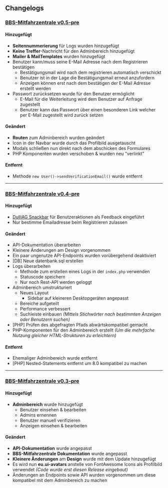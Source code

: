 ## Changelogs

### [BBS-Mitfahrzentrale v0.5-pre](https://github.com/tklein1801/BBS-Mitfahrzentrale/releases/tag/v0.5-pre)

#### Hinzugefügt

- **Seitennummerierung** für Logs wurden hinzugefügt
- **Keine Treffer**-Nachricht für den Adminbereich hinzugefügt
- **Mailer & MailTemplates** wurden hinzugefügt
- Benutzer kann/muss seine E-Mail Adresse nach dem Registrieren bestätigen
  - Bestätigungsmail wird nach dem registrieren automatisch verschickt
  - Benutzer ist in der Lage die Bestätigungsmail erneut anzufordern
  - Anzeigen können erst nach dem bestätigen der E-Mail Adresse erstellt werden
- Passwort zurücksetzen wurde für den Benutzer ermöglicht
  - E-Mail für die Weiterleitung wird dem Benutzer auf Anfrage zugestellt
  - Benutzer kann das Passwort über einen besonderen Link welcher per E-Mail zugestellt wird zurück setzen

#### Geändert

- **Routen** zum Adminbereich wurden geändert
- Icon in der Navbar wurde durch das Profilbild ausgetauscht
- Modals schließen nun direkt nach dem abschicken des Formulares
- PHP Komponenten wurden verschoben & wurden neu "verlinkt"

#### Entfernt

- Methode `new User()->sendVerificationEmail()` wurde entfernt

---

### [BBS-Mitfahrzentrale v0.4-pre](https://github.com/tklein1801/BBS-Mitfahrzentrale/releases/tag/v0.4-pre)

#### Hinzugefügt

- [DulliAG Snackbar](https://github.com/DulliAG/Snackbar) für Benutzeraktionen als Feedback eingeführt
- Nur bestimme Emailadresse beim Registrieren zulassen

#### Geändert

- API-Dokumentation überarbeiten
- Kleinere Änderungen am Design vorgenommen
- Ein paar ungenutze API-Endpoints wurden vorübergehend deaktiviert
- [DB] Neue datenbank.sql erstellen
- Logs überarbeiten
  - Methode zum erstellen eines Logs in der `index.php` verwenden
  - Statuscode speichern
  - Nur noch Rest-API werden geloggt
- Adminbereich umstrukturiert
  - Neues Layout
    - Sidebar auf kleineren Desktopgeräten angepasst
  - Bereiche aufgeteilt
  - Performance verbessert
  - Suchleiste einbauen _(Mittels Stichwörter nach bestimmten Anzeigen oder Benutzern suchen)_
- [PHP] Prüfen des abgefragten Pfads abwärtskompatibel gemacht
- PHP-Komponenten für den Adminbereich erstellt _(Um die mehrfache Nutzung gleicher HTML-Strukturen zu erleichtern)_

#### Entfernt

- Ehemaliger Adminbereich wurde entfernt
- [PHP] Nested-Statements entfernt um 8.0 kompatibel zu machen

---

### [BBS-Mitfahrzentrale v0.3-pre](https://github.com/tklein1801/BBS-Mitfahrzentrale/releases/tag/v0.3-pre)

#### Hinzugefügt

- **Adminbereich** wurde hinzugefügt
  - Benutzer einsehen & bearbeiten
  - Admins ernennen
  - Benutzer manuell verifizieren
  - Anzeigen einsehen & bearbeiten

#### Geändert

- **API-Dokumentation** wurde angepasst
- **BBS-Mitfahrzentrale Dokumentation** wurde angepasst
- **Kleinere Änderungen** am **Design** wurde mit dem Update hinzugefügt
- Es wird nun **eu.ui-avatars** anstelle von FontAwesome Icons als Profilbild verwendet
  _(Code wurde erst diesen Release eingebaut)_
- Änderungen an Endpoints sowie API wurden vorgenommen um diese kompatibel mit dem Adminbereich zu machen

